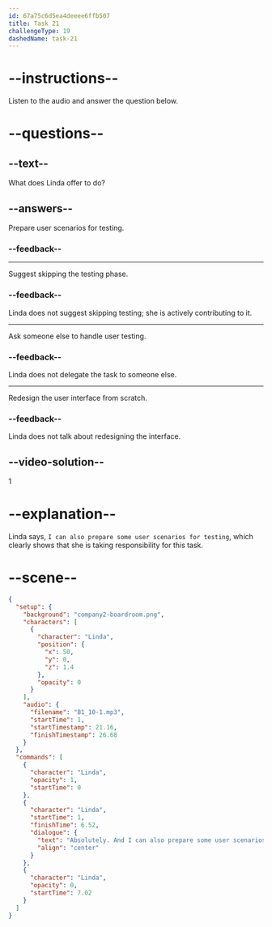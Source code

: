 ```yaml
---
id: 67a75c6d5ea4deeee6ffb507
title: Task 21
challengeType: 19
dashedName: task-21
---
```


<!-- (Audio) Linda: Absolutely. And I can also prepare some user scenarios for testing, so we can ensure a smooth user experience. -->

# --instructions--

Listen to the audio and answer the question below.

# --questions--

## --text--

What does Linda offer to do?  

## --answers--  

Prepare user scenarios for testing.  

### --feedback--  

---  

Suggest skipping the testing phase.  

### --feedback--  

Linda does not suggest skipping testing; she is actively contributing to it.  

---  

Ask someone else to handle user testing.  

### --feedback--  

Linda does not delegate the task to someone else.  

---  

Redesign the user interface from scratch.  

### --feedback--  

Linda does not talk about redesigning the interface.  

## --video-solution--  

1  

# --explanation--  

Linda says, `I can also prepare some user scenarios for testing`, which clearly shows that she is taking responsibility for this task.  

# --scene--

```json
{
  "setup": {
    "background": "company2-boardroom.png",
    "characters": [
      {
        "character": "Linda",
        "position": {
          "x": 50,
          "y": 0,
          "z": 1.4
        },
        "opacity": 0
      }
    ],
    "audio": {
      "filename": "B1_10-1.mp3",
      "startTime": 1,
      "startTimestamp": 21.16,
      "finishTimestamp": 26.68
    }
  },
  "commands": [
    {
      "character": "Linda",
      "opacity": 1,
      "startTime": 0
    },
    {
      "character": "Linda",
      "startTime": 1,
      "finishTime": 6.52,
      "dialogue": {
        "text": "Absolutely. And I can also prepare some user scenarios for testing so we can ensure a smooth user experience.",
        "align": "center"
      }
    },
    {
      "character": "Linda",
      "opacity": 0,
      "startTime": 7.02
    }
  ]
}
```
